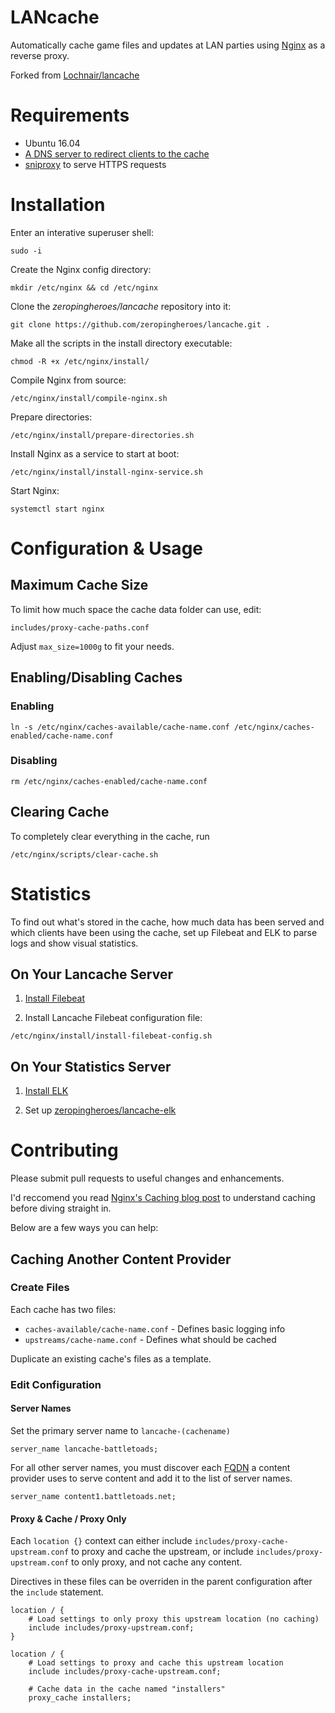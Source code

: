# LANcache
Automatically cache game files and updates at LAN parties using [Nginx](http://nginx.org/) as a reverse proxy.

Forked from [Lochnair/lancache](https://github.com/Lochnair/lancache)

# Requirements

* Ubuntu 16.04
* [A DNS server to redirect clients to the cache](https://github.com/zeropingheroes/lancache-dns)
* [sniproxy](https://github.com/zeropingheroes/lancache-sniproxy) to serve HTTPS requests

# Installation

Enter an interative superuser shell:

`sudo -i`

Create the Nginx config directory:

`mkdir /etc/nginx && cd /etc/nginx`

Clone the *zeropingheroes/lancache* repository into it:

`git clone https://github.com/zeropingheroes/lancache.git .`

Make all the scripts in the install directory executable:

`chmod -R +x /etc/nginx/install/`

Compile Nginx from source:

`/etc/nginx/install/compile-nginx.sh`

Prepare directories:

`/etc/nginx/install/prepare-directories.sh`

Install Nginx as a service to start at boot:

`/etc/nginx/install/install-nginx-service.sh`

Start Nginx:

`systemctl start nginx`

# Configuration & Usage

## Maximum Cache Size

To limit how much space the cache data folder can use, edit:

`includes/proxy-cache-paths.conf`

Adjust `max_size=1000g` to fit your needs.

## Enabling/Disabling Caches

### Enabling

`ln -s /etc/nginx/caches-available/cache-name.conf /etc/nginx/caches-enabled/cache-name.conf`

### Disabling

`rm /etc/nginx/caches-enabled/cache-name.conf`

## Clearing Cache

To completely clear everything in the cache, run

`/etc/nginx/scripts/clear-cache.sh`

# Statistics

To find out what's stored in the cache, how much data has been served and which clients
have been using the cache, set up Filebeat and ELK to parse logs and show visual statistics.

## On Your Lancache Server

1. [Install Filebeat](https://www.elastic.co/guide/en/beats/libbeat/current/setup-repositories.html)

2. Install Lancache Filebeat configuration file:

`/etc/nginx/install/install-filebeat-config.sh`

## On Your Statistics Server

1. [Install ELK](https://www.digitalocean.com/community/tutorials/how-to-install-elasticsearch-logstash-and-kibana-elk-stack-on-ubuntu-14-04)

2. Set up [zeropingheroes/lancache-elk](https://github.com/zeropingheroes/lancache-elk)

# Contributing

Please submit pull requests to useful changes and enhancements.

I'd reccomend you read [Nginx's Caching blog post](https://www.nginx.com/blog/nginx-high-performance-caching/) to understand caching before diving straight in.

Below are a few ways you can help:

## Caching Another Content Provider

### Create Files
Each cache has two files:

* `caches-available/cache-name.conf` - Defines basic logging info
* `upstreams/cache-name.conf` - Defines what should be cached

Duplicate an existing cache's files as a template.

### Edit Configuration

#### Server Names

Set the primary server name to `lancache-(cachename)`

`server_name lancache-battletoads;`

For all other server names, you must discover each [FQDN](https://en.wikipedia.org/wiki/Fully_qualified_domain_name) a 
content provider uses to serve content and add it to the list of server names.

`server_name content1.battletoads.net;`

#### Proxy & Cache / Proxy Only

Each `location {}` context can either include `includes/proxy-cache-upstream.conf` to proxy
and cache the upstream, or include `includes/proxy-upstream.conf` to only proxy, and not
cache any content.

Directives in these files can be overriden in the parent configuration
after the `include` statement.

```
location / {
    # Load settings to only proxy this upstream location (no caching)
    include includes/proxy-upstream.conf;
}

location / {
    # Load settings to proxy and cache this upstream location
    include includes/proxy-cache-upstream.conf;

    # Cache data in the cache named "installers" 
    proxy_cache installers;
```
